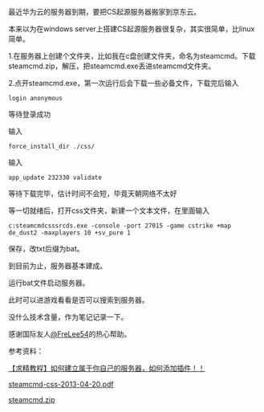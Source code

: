 最近华为云的服务器到期，要把CS起源服务器搬家到京东云。

本来以为在windows server上搭建CS起源服务器很复杂，其实很简单，比linux简单。

1.在服务器上创建个文件夹，比如我在c盘创建文件夹，命名为steamcmd。下载steamcmd.zip，解压，把steamcmd.exe丢进steamcmd文件夹。

2.点开steamcmd.exe，第一次运行后会下载一些必备文件，下载完后输入

```
login anonymous
```

等待登录成功

输入

```
force_install_dir ./css/
```

输入

```
app_update 232330 validate
```

等待下载完毕，估计时间不会短，毕竟天朝网络不太好

等一切就绪后，打开css文件夹，新建一个文本文件，在里面输入

```
c:steamcmdcsssrcds.exe -console -port 27015 -game cstrike +map de_dust2 -maxplayers 10 +sv_pure 1
```

保存，改txt后缀为bat。

到目前为止，服务器基本建成。

运行bat文件启动服务器。

此时可以进游戏看看是否可以搜索到服务器。

没什么技术含量，作为笔记记录一下。

感谢国际友人[@FreLee54](https://www.youtube.com/user/FreLee54)的热心帮助。

参考资料：

[【求精教程】如何建立属于你自己的服务器，如何添加插件！！](https://tieba.baidu.com/p/2897958874)

[steamcmd-css-2013-04-20.pdf](http://www.leemann.se/fredrik/tutorials/steamcmd-css-2013-04-20.pdf)

[steamcmd.zip](https://steamcdn-a.akamaihd.net/client/installer/steamcmd.zip)
<!-- ##{"timestamp":1511621460}## -->